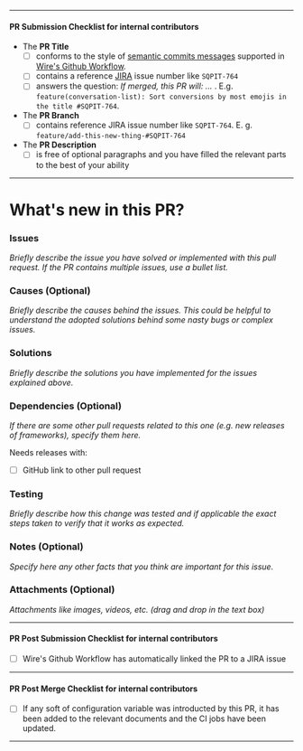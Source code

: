 ---------
#### PR Submission Checklist for internal contributors

- The **PR Title**
  - [ ] conforms to the style of [semantic commits messages](https://sparkbox.com/foundry/semantic_commit_messages) supported in [Wire's Github Workflow](https://github.com/wireapp/.github#usage).
  - [ ] contains a reference [JIRA](https://wearezeta.atlassian.net) issue number like `SQPIT-764`
  - [ ] answers the question: _If merged, this PR will: ..._ . E.g. `feature(conversation-list): Sort conversions by most emojis in the title #SQPIT-764`.
- The **PR Branch**
  - [ ] contains reference JIRA issue number like `SQPIT-764`. E. g. `feature/add-this-new-thing-#SQPIT-764`
- The **PR Description**
  - [ ] is free of optional paragraphs and you have filled the relevant parts to the best of your ability
---------

# What's new in this PR?

<!--do not remove this marker, its needed to replace info when ticket title is updated -->
<!--jira-description-action-hidden-marker-start-->

<!--jira-description-action-hidden-marker-end-->
<!--do not remove this marker, its needed to replace info when ticket title is updated -->

### Issues

_Briefly describe the issue you have solved or implemented with this pull request. If the PR contains multiple issues, use a bullet list._

### Causes (Optional)

_Briefly describe the causes behind the issues. This could be helpful to understand the adopted solutions behind some nasty bugs or complex issues._

### Solutions

_Briefly describe the solutions you have implemented for the issues explained above._

### Dependencies (Optional)

_If there are some other pull requests related to this one (e.g. new releases of frameworks), specify them here._

Needs releases with:

- [ ] GitHub link to other pull request

### Testing

_Briefly describe how this change was tested and if applicable the exact steps taken to verify that it works as expected._

### Notes (Optional)

_Specify here any other facts that you think are important for this issue._

### Attachments (Optional)

_Attachments like images, videos, etc. (drag and drop in the text box)_

---------
#### PR Post Submission Checklist for internal contributors

 - [ ] Wire's Github Workflow has automatically linked the PR to a JIRA issue
---------
#### PR Post Merge Checklist for internal contributors

 - [ ] If any soft of configuration variable was introducted by this PR, it has been added to the relevant documents and the CI jobs have been updated.
---------

